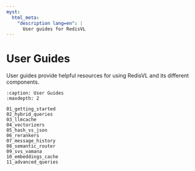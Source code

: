 ```yaml
---
myst:
  html_meta:
    "description lang=en": |
      User guides for RedisVL
---
```


# User Guides
User guides provide helpful resources for using RedisVL and its different components.

```{toctree}
:caption: User Guides
:maxdepth: 2

01_getting_started
02_hybrid_queries
03_llmcache
04_vectorizers
05_hash_vs_json
06_rerankers
07_message_history
08_semantic_router
09_svs_vamana
10_embeddings_cache
11_advanced_queries
```